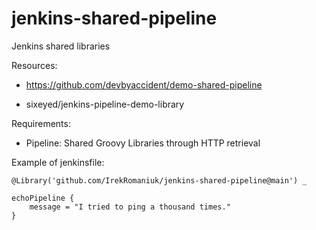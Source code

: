 # jenkins-shared-pipeline
Jenkins shared libraries

Resources:

- https://github.com/devbyaccident/demo-shared-pipeline

- sixeyed/jenkins-pipeline-demo-library

Requirements:

- Pipeline: Shared Groovy Libraries through HTTP retrieval

Example of jenkinsfile:

```
@Library('github.com/IrekRomaniuk/jenkins-shared-pipeline@main') _

echoPipeline {
    message = "I tried to ping a thousand times."
}

```

